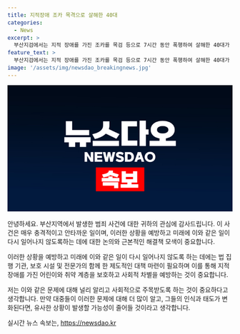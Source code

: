 ```yaml
---
title: 지적장애 조카 목격으로 살해한 40대
categories:
  - News
excerpt: >
  부산지검에서는 지적 장애를 가진 조카를 목검 등으로 7시간 동안 폭행하여 살해한 40대가 구속기소되었습니다. 이는 지난 5월 17일 발생한 범죄로, 범행을 부추긴 아내 또한 살인 방조 혐의로 기소되었습니다. A씨는 피해자를 약 10개월 동안 상습적으로 폭행하고, 사망 당일에도 폭행하여 숨지게 한 사실이 드러났습니다. 부산지검은 이 사건을 보완 수사 중에 있습니다.
feature_text: >
  부산지검에서는 지적 장애를 가진 조카를 목검 등으로 7시간 동안 폭행하여 살해한 40대가 구속기소되었습니다. 이는 지난 5월 17일 발생한 범죄로, 범행을 부추긴 아내 또한 살인 방조 혐의로 기소되었습니다. A씨는 피해자를 약 10개월 동안 상습적으로 폭행하고, 사망 당일에도 폭행하여 숨지게 한 사실이 드러났습니다. 부산지검은 이 사건을 보완 수사 중에 있습니다.
image: '/assets/img/newsdao_breakingnews.jpg'
---
```


<p><img src="/assets/img/newsdao_breakingnews.jpg" alt="pcversion 속보" /></p>

<p>안녕하세요. 부산지역에서 발생한 범죄 사건에 대한 귀하의 관심에 감사드립니다. 이 사건은 매우 충격적이고 안타까운 일이며, 이러한 상황을 예방하고 미래에 이와 같은 일이 다시 일어나지 않도록하는 데에 대한 논의와 근본적인 해결책 모색이 중요합니다.</p>

<p>이러한 상황을 예방하고 미래에 이와 같은 일이 다시 일어나지 않도록 하는 데에는 법 집행 기관, 보호 시설 및 전문가의 함께 한 제도적인 대책 마련이 필요하며 이를 통해 지적 장애를 가진 어린이와 취약 계층을 보호하고 사회적 차별을 예방하는 것이 중요합니다.</p>

<p>저는 이와 같은 문제에 대해 널리 알리고 사회적으로 주목받도록 하는 것이 중요하다고 생각합니다. 만약 대중들이 이러한 문제에 대해 더 많이 알고, 그들의 인식과 태도가 변화된다면, 유사한 상황이 발생할 가능성이 줄어들 것이라고 생각합니다.</p>
실시간 뉴스 속보는, <a href="https://newsdao.kr" rel="dofollow">https://newsdao.kr</a>


